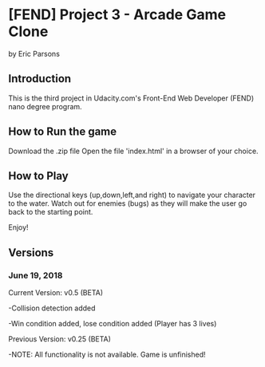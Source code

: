# [FEND] Project 3 - Arcade Game Clone

by Eric Parsons


## Introduction

This is the third project in Udacity.com's Front-End Web Developer (FEND) nano degree program.

## How to Run the game

Download the .zip file
Open the file 'index.html' in a browser of your choice.

## How to Play

Use the directional keys (up,down,left,and right) to navigate your character to the water. Watch out for enemies (bugs) as they will make the user go back to the starting point.

Enjoy!

## Versions

### June 19, 2018
Current Version: v0.5 (BETA)

-Collision detection added

-Win condition added, lose condition added (Player has 3 lives)

Previous Version: v0.25 (BETA)

-NOTE: All functionality is not available. Game is unfinished!
